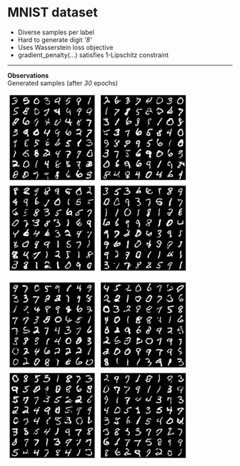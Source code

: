 # MNIST dataset 
* Diverse samples per label
* Hard to generate digit *'8'*
* Uses Wasserstein loss objective
* gradient_penalty(...) satisfies 1-Lipschitz constraint
---

**Observations**   
Generated samples (after *30* epochs)
<p float="left">
<img src="images/sample_1.png" width="200" />
<img src="images/sample_2.png" width="200" />
<img src="images/sample_3.png" width="200" />
<img src="images/sample_4.png" width="200" /></p>
<p float="left">
<img src="images/sample_5.png" width="200" />
<img src="images/sample_6.png" width="200" />
<img src="images/sample_7.png" width="200" />
<img src="images/sample_8.png" width="200" /></p>
